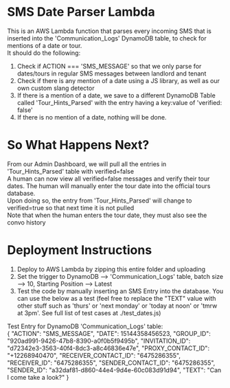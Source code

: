 
# SMS Date Parser Lambda
This is an AWS Lambda function that parses every incoming SMS that is inserted into the 'Communication_Logs' DynamoDB table, to check for mentions of a date or tour. <br/>
It should do the following:

1. Check if ACTION === 'SMS_MESSAGE' so that we only parse for dates/tours in regular SMS messages between landlord and tenant
2. Check if there is any mention of a date using a JS library, as well as our own custom slang detector
3. If there is a mention of a date, we save to a different DynamoDB Table called 'Tour_Hints_Parsed' with the entry having a key:value of 'verified: false'
4. If there is no mention of a date, nothing will be done.

# So What Happens Next?
From our Admin Dashboard, we will pull all the entries in 'Tour_Hints_Parsed' table with verified=false <br/>
A human can now view all verified=false messages and verify their tour dates. The human will manually enter the tour date into the official tours database. <br/>
Upon doing so, the entry from 'Tour_Hints_Parsed' will change to verified=true so that next time it is not pulled <br/>
Note that when the human enters the tour date, they must also see the convo history <br/>


# Deployment Instructions
1. Deploy to AWS Lambda by zipping this entire folder and uploading
2. Set the trigger to DynamoDB --> 'Communication_Logs' table, batch size --> 10, Starting Position --> Latest
3. Test the code by manually inserting an SMS Entry into the database. You can use the below as a test (feel free to replace the "TEXT" value with other stuff such as 'thurs' or 'next monday' or 'today at noon' or 'tmrw at 3pm'. See full list of test cases at ./test_dates.js)

Test Entry for DynamoDB 'Communication_Logs' table:<br/>
{
  "ACTION": "SMS_MESSAGE",
  "DATE": 15144358456523,
  "GROUP_ID": "920ad991-9426-47b8-8390-a0f0b5f9495b",
  "INVITATION_ID": "d72342e3-3563-40f4-8dc3-a8c46836e47e",
  "PROXY_CONTACT_ID": "+12268940470",
  "RECEIVER_CONTACT_ID": "6475286355",
  "RECEIVER_ID": "6475286355",
  "SENDER_CONTACT_ID": "6475286355",
  "SENDER_ID": "a32daf81-d860-44e4-9d4e-60c083d91d94",
  "TEXT": "Can I come take a look?"
}
